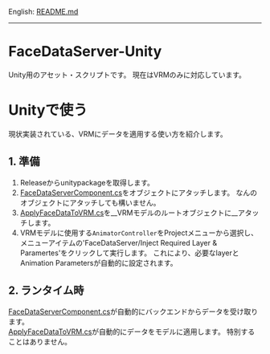 English: [README.md](README.md)

---

# FaceDataServer-Unity

Unity用のアセット・スクリプトです。
現在はVRMのみに対応しています。

# Unityで使う

現状実装されている、VRMにデータを適用する使い方を紹介します。

## 1. 準備

1. Releaseからunitypackageを取得します。
2. [FaceDataServerComponent.cs](FaceDataServerComponent.cs)をオブジェクトにアタッチします。
   なんのオブジェクトにアタッチしても構いません。
3. [ApplyFaceDataToVRM.cs](ApplyFaceDataToVRM.cs)を__VRMモデルのルートオブジェクトに__アタッチします。
4. VRMモデルに使用する`AnimatorController`をProjectメニューから選択し、メニューアイテムの'FaceDataServer/Inject Required Layer & Paramertes'をクリックして実行します。
   これにより、必要なlayerとAnimation Parametersが自動的に設定されます。

## 2. ランタイム時

[FaceDataServerComponent.cs](FaceDataServerComponent.cs)が自動的にバックエンドからデータを受け取ります。  
[ApplyFaceDataToVRM.cs](ApplyFaceDataToVRM.cs)が自動的にデータをモデルに適用します。
特別することはありません。
